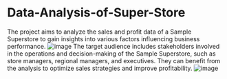 # Data-Analysis-of-Super-Store
The project aims to analyze the sales and profit data of a Sample Superstore to gain insights into various factors influencing business performance.
![image](https://github.com/rimi0602/Data-Analysis-of-Super-Store-/assets/110307938/a9c3d5b3-a407-4ab9-b3a9-935eadd8ef58)
The target audience includes stakeholders involved in the operations and decision-making of the Sample Superstore, such as store managers, regional managers, and executives. They can benefit from the analysis to optimize sales strategies and improve profitability.
![image](https://github.com/rimi0602/Data-Analysis-of-Super-Store-/assets/110307938/8c0ececd-1d38-465e-86af-1dc408fa70e4)


